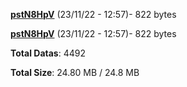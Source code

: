 [**pstN8HpV**](/data/pstN8HpV.txt) (23/11/22 - 12:57)- 822 bytes

[**pstN8HpV**](/data/pstN8HpV.txt) (23/11/22 - 12:57)- 822 bytes

**Total Datas**: 4492

**Total Size**: 24.80 MB / 24.8 MB